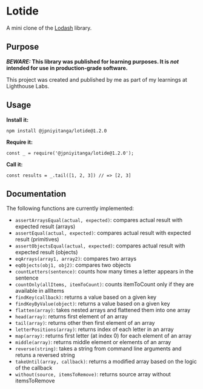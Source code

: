 # Lotide

A mini clone of the [Lodash](https://lodash.com) library.

## Purpose

**_BEWARE:_ This library was published for learning purposes. It is _not_ intended for use in production-grade software.**

This project was created and published by me as part of my learnings at Lighthouse Labs. 

## Usage

**Install it:**

`npm install @jpniyitanga/lotide@1.2.0`

**Require it:**

`const _ = require('@jpniyitanga/lotide@1.2.0');`

**Call it:**

`const results = _.tail([1, 2, 3]) // => [2, 3]`

## Documentation

The following functions are currently implemented:

* `assertArraysEqual(actual, expected)`: compares actual result with expected result (arrays)
* `assertEqual(actual, expected)`: compares actual result with expected result (primitives)
* `assertObjectsEqual(actual, expected)`: compares actual result with expected result (objects)
* `eqArrays(array1, array2)`: compares two arrays
* `eqObjects(obj1, obj2)`: compares two objects
* `countLetters(sentence)`: counts how many times a letter appears in the sentence
* `countOnly(allItems, itemToCount)`: counts itemToCount only if they are available in allItems
* `findKey(callback)`: returns a value based on a given key
* `findKeyByValue(object)`: returns a value based on a given key
* `flatten(array)`: takes nested arrays and flattened them into one array
* `head(array)`: returns first element of an array
* `tail(array)`: returns other then first element of an array
* `letterPositions(array)`: returns index of each letter in an array
* `map(array)`: returns first letter (at index 0) for each element of an array
* `middle(array)`: returns middle element or elements of an array
* `reverse(string)`: takes a string from command line arguments and retuns a reversed string
* `takeUntil(array, callback)`: returns a modified array based on the logic of the callback
* `without(source, itemsToRemove)`: returns source array without itemsToRemove





